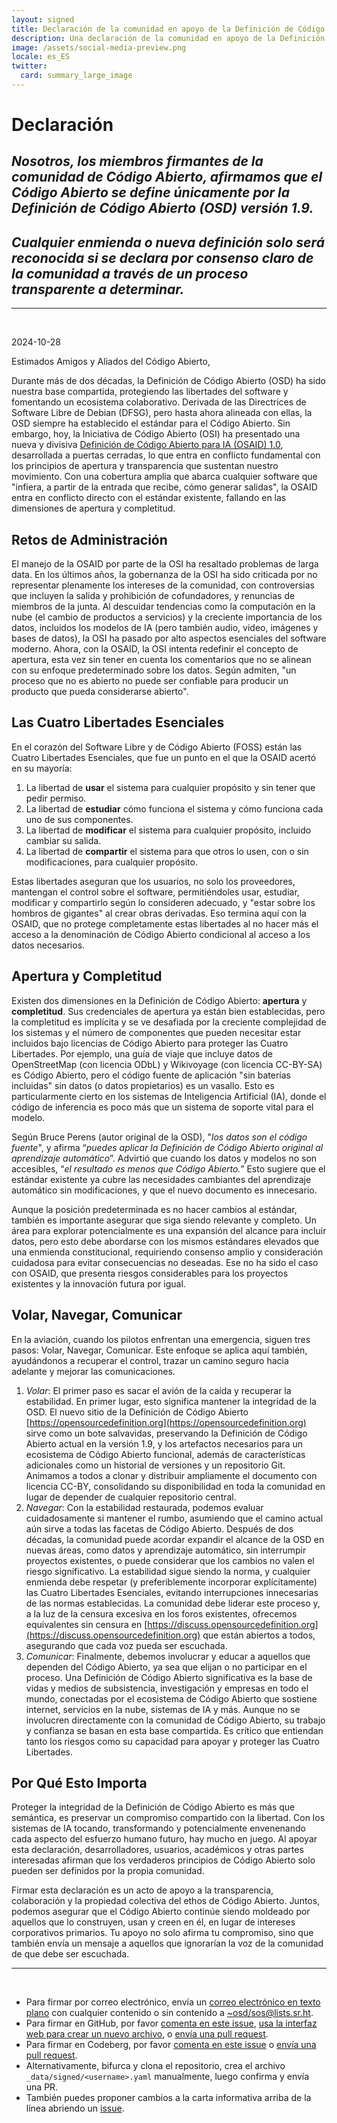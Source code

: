 ```yaml
---
layout: signed
title: Declaración de la comunidad en apoyo de la Definición de Código Abierto (OSD)
description: Una declaración de la comunidad en apoyo de la Definición de Código Abierto (OSD) versión 1.9
image: /assets/social-media-preview.png
locale: es_ES
twitter:
  card: summary_large_image
---
```


# **Declaración**

## *Nosotros, los miembros firmantes de la comunidad de Código Abierto, afirmamos que el Código Abierto se define únicamente por la Definición de Código Abierto (OSD) versión 1.9.*

## *Cualquier enmienda o nueva definición solo será reconocida si se declara por consenso claro de la comunidad a través de un proceso transparente a determinar.*

---
<br>

2024-10-28

Estimados Amigos y Aliados del Código Abierto,

Durante más de dos décadas, la Definición de Código Abierto (OSD) ha sido nuestra base compartida, protegiendo las libertades del software y fomentando un ecosistema colaborativo. Derivada de las Directrices de Software Libre de Debian (DFSG), pero hasta ahora alineada con ellas, la OSD siempre ha establecido el estándar para el Código Abierto. Sin embargo, hoy, la Iniciativa de Código Abierto (OSI) ha presentado una nueva y divisiva [Definición de Código Abierto para IA (OSAID) 1.0](https://opensource.org/ai/open-source-ai-definition), desarrollada a puertas cerradas, lo que entra en conflicto fundamental con los principios de apertura y transparencia que sustentan nuestro movimiento. Con una cobertura amplia que abarca cualquier software que "infiera, a partir de la entrada que recibe, cómo generar salidas", la OSAID entra en conflicto directo con el estándar existente, fallando en las dimensiones de apertura y completitud.

## Retos de Administración

El manejo de la OSAID por parte de la OSI ha resaltado problemas de larga data. En los últimos años, la gobernanza de la OSI ha sido criticada por no representar plenamente los intereses de la comunidad, con controversias que incluyen la salida y prohibición de cofundadores, y renuncias de miembros de la junta. Al descuidar tendencias como la computación en la nube (el cambio de productos a servicios) y la creciente importancia de los datos, incluidos los modelos de IA (pero también audio, video, imágenes y bases de datos), la OSI ha pasado por alto aspectos esenciales del software moderno. Ahora, con la OSAID, la OSI intenta redefinir el concepto de apertura, esta vez sin tener en cuenta los comentarios que no se alinean con su enfoque predeterminado sobre los datos. Según admiten, "un proceso que no es abierto no puede ser confiable para producir un producto que pueda considerarse abierto".

## Las Cuatro Libertades Esenciales

En el corazón del Software Libre y de Código Abierto (FOSS) están las Cuatro Libertades Esenciales, que fue un punto en el que la OSAID acertó en su mayoría:

1. La libertad de **usar** el sistema para cualquier propósito y sin tener que pedir permiso.
2. La libertad de **estudiar** cómo funciona el sistema y cómo funciona cada uno de sus componentes.
3. La libertad de **modificar** el sistema para cualquier propósito, incluido cambiar su salida.
4. La libertad de **compartir** el sistema para que otros lo usen, con o sin modificaciones, para cualquier propósito.

Estas libertades aseguran que los usuarios, no solo los proveedores, mantengan el control sobre el software, permitiéndoles usar, estudiar, modificar y compartirlo según lo consideren adecuado, y "estar sobre los hombros de gigantes" al crear obras derivadas. Eso termina aquí con la OSAID, que no protege completamente estas libertades al no hacer más el acceso a la denominación de Código Abierto condicional al acceso a los datos necesarios.

## Apertura y Completitud

Existen dos dimensiones en la Definición de Código Abierto: **apertura** y **completitud**. Sus credenciales de apertura ya están bien establecidas, pero la completitud es implícita y se ve desafiada por la creciente complejidad de los sistemas y el número de componentes que pueden necesitar estar incluidos bajo licencias de Código Abierto para proteger las Cuatro Libertades. Por ejemplo, una guía de viaje que incluye datos de OpenStreetMap (con licencia ODbL) y Wikivoyage (con licencia CC-BY-SA) es Código Abierto, pero el código fuente de aplicación "sin baterías incluidas" sin datos (o datos propietarios) es un vasallo. Esto es particularmente cierto en los sistemas de Inteligencia Artificial (IA), donde el código de inferencia es poco más que un sistema de soporte vital para el modelo.

Según Bruce Perens (autor original de la OSD), "*los datos son el código fuente*", y afirma “*puedes aplicar la Definición de Código Abierto original al aprendizaje automático*”. Advirtió que cuando los datos y modelos no son accesibles, “*el resultado es menos que Código Abierto.*” Esto sugiere que el estándar existente ya cubre las necesidades cambiantes del aprendizaje automático sin modificaciones, y que el nuevo documento es innecesario.

Aunque la posición predeterminada es no hacer cambios al estándar, también es importante asegurar que siga siendo relevante y completo. Un área para explorar potencialmente es una expansión del alcance para incluir datos, pero esto debe abordarse con los mismos estándares elevados que una enmienda constitucional, requiriendo consenso amplio y consideración cuidadosa para evitar consecuencias no deseadas. Ese no ha sido el caso con OSAID, que presenta riesgos considerables para los proyectos existentes y la innovación futura por igual.

## Volar, Navegar, Comunicar

En la aviación, cuando los pilotos enfrentan una emergencia, siguen tres pasos: Volar, Navegar, Comunicar. Este enfoque se aplica aquí también, ayudándonos a recuperar el control, trazar un camino seguro hacia adelante y mejorar las comunicaciones.

1. *Volar*: El primer paso es sacar el avión de la caída y recuperar la estabilidad. En primer lugar, esto significa mantener la integridad de la OSD. El nuevo sitio de la Definición de Código Abierto [https://opensourcedefinition.org](https://opensourcedefinition.org) sirve como un bote salvavidas, preservando la Definición de Código Abierto actual en la versión 1.9, y los artefactos necesarios para un ecosistema de Código Abierto funcional, además de características adicionales como un historial de versiones y un repositorio Git. Animamos a todos a clonar y distribuir ampliamente el documento con licencia CC-BY, consolidando su disponibilidad en toda la comunidad en lugar de depender de cualquier repositorio central.
2. *Navegar*: Con la estabilidad restaurada, podemos evaluar cuidadosamente si mantener el rumbo, asumiendo que el camino actual aún sirve a todas las facetas de Código Abierto. Después de dos décadas, la comunidad puede acordar expandir el alcance de la OSD en nuevas áreas, como datos y aprendizaje automático, sin interrumpir proyectos existentes, o puede considerar que los cambios no valen el riesgo significativo. La estabilidad sigue siendo la norma, y cualquier enmienda debe respetar (y preferiblemente incorporar explícitamente) las Cuatro Libertades Esenciales, evitando interrupciones innecesarias de las normas establecidas. La comunidad debe liderar este proceso y, a la luz de la censura excesiva en los foros existentes, ofrecemos equivalentes sin censura en [https://discuss.opensourcedefinition.org](https://discuss.opensourcedefinition.org) que están abiertos a todos, asegurando que cada voz pueda ser escuchada.
3. *Comunicar*: Finalmente, debemos involucrar y educar a aquellos que dependen del Código Abierto, ya sea que elijan o no participar en el proceso. Una Definición de Código Abierto significativa es la base de vidas y medios de subsistencia, investigación y empresas en todo el mundo, conectadas por el ecosistema de Código Abierto que sostiene internet, servicios en la nube, sistemas de IA y más. Aunque no se involucren directamente con la comunidad de Código Abierto, su trabajo y confianza se basan en esta base compartida. Es crítico que entiendan tanto los riesgos como su capacidad para apoyar y proteger las Cuatro Libertades.

## Por Qué Esto Importa

Proteger la integridad de la Definición de Código Abierto es más que semántica, es preservar un compromiso compartido con la libertad. Con los sistemas de IA tocando, transformando y potencialmente envenenando cada aspecto del esfuerzo humano futuro, hay mucho en juego. Al apoyar esta declaración, desarrolladores, usuarios, académicos y otras partes interesadas afirman que los verdaderos principios de Código Abierto solo pueden ser definidos por la propia comunidad.

Firmar esta declaración es un acto de apoyo a la transparencia, colaboración y la propiedad colectiva del ethos de Código Abierto. Juntos, podemos asegurar que el Código Abierto continúe siendo moldeado por aquellos que lo construyen, usan y creen en él, en lugar de intereses corporativos primarios. Tu apoyo no solo afirma tu compromiso, sino que también envía un mensaje a aquellos que ignorarían la voz de la comunidad de que debe ser escuchada.

---
<br>

- Para firmar por correo electrónico, envía un [correo electrónico en texto plano](https://useplaintext.email/) con cualquier contenido o sin contenido a [~osd/sos@lists.sr.ht](mailto:~osd/sos@lists.sr.ht).
- Para firmar en GitHub, por favor [comenta en este issue](https://github.com/OpenSourceDefinition/SaveOpenSource/issues/1), [usa la interfaz web para crear un nuevo archivo](https://github.com/OpenSourceDefinition/SaveOpenSource/new/master/_data/signed), o [envía una pull request](https://github.com/OpenSourceDefinition/SaveOpenSource/pulls).
- Para firmar en Codeberg, por favor [comenta en este issue](https://codeberg.org/osd/sos/issues/1) o [envía una pull request](https://codeberg.org/osd/sos/pulls).
- Alternativamente, bifurca y clona el repositorio, crea el archivo `_data/signed/<username>.yaml` manualmente, luego confirma y envía una PR.
- También puedes proponer cambios a la carta informativa arriba de la línea abriendo un [issue](https://codeberg.org/osd/sos/issues).